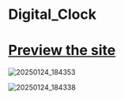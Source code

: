 # Digital_Clock

# [Preview the site](https://prajakta-kulkarni24.github.io/Digital_Clock)

![20250124_184353](https://github.com/user-attachments/assets/8f59373d-4778-47ed-be17-387e8504c401)

![20250124_184338](https://github.com/user-attachments/assets/d5756f48-943f-4fd1-b578-219de4c4161a)



